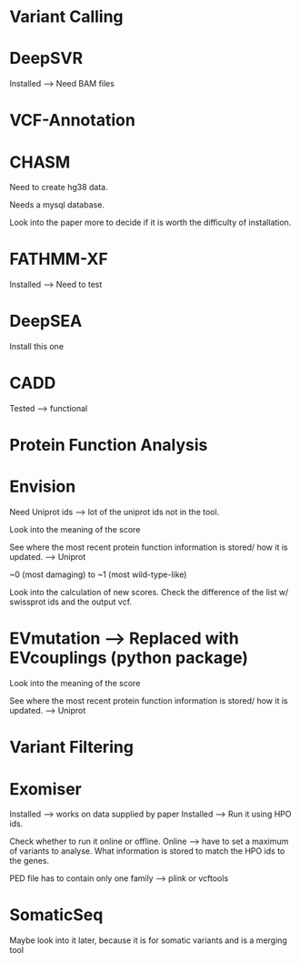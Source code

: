 Variant Calling
==
DeepSVR
====

Installed --> Need BAM files

VCF-Annotation
==
CHASM
====

Need to create hg38 data.

Needs a mysql database.

Look into the paper more to decide if it is worth the difficulty of installation.

FATHMM-XF
====
Installed --> Need to test

DeepSEA
====

Install this one

CADD
====

Tested --> functional

Protein Function Analysis
==

Envision
====

Need Uniprot ids --> lot of the uniprot ids not in the tool.

Look into the meaning of the score

See where the most recent protein function information is stored/ how it is updated. --> Uniprot

~0 (most damaging) to ~1 (most wild-type-like)

Look into the calculation of new scores.
Check the difference of the list w/ swissprot ids and the output vcf.


EVmutation --> Replaced with EVcouplings (python package)
====

Look into the meaning of the score

See where the most recent protein function information is stored/ how it is updated. --> Uniprot

Variant Filtering
==

Exomiser
====

Installed --> works on data supplied by paper
Installed --> Run it using HPO ids.

Check whether to run it online or offline.
Online --> have to set a maximum of variants to analyse.
What information is stored to match the HPO ids to the genes.

PED file has to contain only one family --> plink or vcftools


SomaticSeq
====

Maybe look into it later, because it is for somatic variants and is a merging tool
